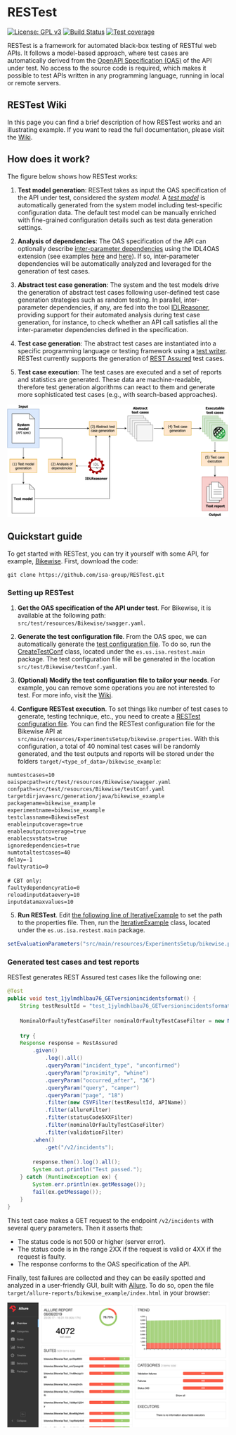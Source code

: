 # RESTest
[![License: GPL v3](https://img.shields.io/badge/License-GPLv3-blue.svg)](https://www.gnu.org/licenses/gpl-3.0)
[![Build Status](https://travis-ci.com/isa-group/RESTest.svg?branch=develop)](https://travis-ci.com/isa-group/RESTest)
[![Test coverage](https://sonarcloud.io/api/project_badges/measure?project=isa-group_RESTest&metric=coverage)](https://sonarcloud.io/component_measures?id=isa-group_RESTest&metric=coverage)

RESTest is a framework for automated black-box testing of RESTful web APIs. It follows a model-based approach, where test cases are automatically derived from the [OpenAPI Specification (OAS)](https://www.openapis.org/) of the API under test. No access to the source code is required, which makes it possible to test APIs written in any programming language, running in local or remote servers.

## RESTest Wiki
In this page you can find a brief description of how RESTest works and an illustrating example. If you want to read the full documentation, please visit the [Wiki](https://github.com/isa-group/RESTest/wiki). 

## How does it work?
The figure below shows how RESTest works:

1. **Test model generation**: RESTest takes as input the OAS specification of the API under test, considered the *system model*. A [*test model*](https://github.com/isa-group/RESTest/wiki/Test-configuration-files) is automatically generated from the system model including test-specific configuration data. The default test model can be manually enriched with fine-grained configuration details such as test data generation settings.

1. **Analysis of dependencies**: The OAS specification of the API can optionally describe [inter-parameter dependencies](https://github.com/isa-group/RESTest/wiki/Inter-parameter-dependencies) using the IDL4OAS extension (see examples [here](https://github.com/isa-group/IDLReasoner/blob/master/src/test/resources/OAS_example.yaml#L45) and [here](https://github.com/isa-group/IDLReasoner/tree/master/src/test/resources)). If so, inter-parameter dependencies will be automatically analyzed and leveraged for the generation of test cases.

1. **Abstract test case generation**: The system and the test models drive the generation of abstract test cases following user-defined test case generation strategies such as random testing. In parallel, inter-parameter dependencies, if any, are fed into the tool [IDLReasoner](https://github.com/isa-group/IDLReasoner), providing support for their automated analysis during test case generation, for instance, to check whether an API call satisfies all the inter-parameter dependencies defined in the specification.

1. **Test case generation**: The abstract test cases are instantiated into a specific programming language or testing framework using a [test writer](https://github.com/isa-group/RESTest/wiki/Writers). RESTest currently supports the generation of [REST Assured](http://rest-assured.io/) test cases.

1. **Test case execution**: The test cases are executed and a set of reports and statistics are generated. These data are machine-readable, therefore test generation algorithms can react to them and generate more sophisticated test cases (e.g., with search-based approaches).

![RESTest](docs/Approach8.png)

## Quickstart guide
To get started with RESTest, you can try it yourself with some API, for example, [Bikewise](https://bikewise.org/). First, download the code:
````
git clone https://github.com/isa-group/RESTest.git
````

### Setting up RESTest

1. **Get the OAS specification of the API under test**. For Bikewise, it is available at the following path: `src/test/resources/Bikewise/swagger.yaml`.

1. **Generate the test configuration file**. From the OAS spec, we can automatically generate the [test configuration file](https://github.com/isa-group/RESTest/wiki/Test-configuration-files). To do so, run the [CreateTestConf](https://github.com/isa-group/RESTest/blob/master/src/main/java/es/us/isa/restest/main/CreateTestConf.java) class, located under the `es.us.isa.restest.main` package. The test configuration file will be generated in the location `src/test/Bikewise/testConf.yaml`.

1. **(Optional) Modify the test configuration file to tailor your needs**. For example, you can remove some operations you are not interested to test. For more info, visit the [Wiki](https://github.com/isa-group/RESTest/wiki/Test-configuration-files).

1. **Configure RESTest execution**. To set things like number of test cases to generate, testing technique, etc., you need to create a [RESTest configuration file](https://github.com/isa-group/RESTest/wiki/Properties-files). You can find the RESTest configuration file for the Bikewise API at `src/main/resources/ExperimentsSetup/bikewise.properties`. With this configuration, a total of 40 nominal test cases will be randomly generated, and the test outputs and reports will be stored under the folders `target/<type_of_data>/bikewise_example`:

```properties
numtestcases=10
oaispecpath=src/test/resources/Bikewise/swagger.yaml
confpath=src/test/resources/Bikewise/testConf.yaml
targetdirjava=src/generation/java/bikewise_example
packagename=bikewise_example
experimentname=bikewise_example
testclassname=BikewiseTest
enableinputcoverage=true
enableoutputcoverage=true
enablecsvstats=true
ignoredependencies=true
numtotaltestcases=40
delay=-1
faultyratio=0

# CBT only:
faultydependencyratio=0
reloadinputdataevery=10
inputdatamaxvalues=10
```

5. **Run RESTest**. Edit [the following line of IterativeExample](https://github.com/isa-group/RESTest/blob/master/src/main/java/es/us/isa/restest/main/IterativeExample.java#L62) to set the path to the properties file. Then, run the [IterativeExample](https://github.com/isa-group/RESTest/blob/master/src/main/java/es/us/isa/restest/main/IterativeExample.java) class, located under the `es.us.isa.restest.main` package.

````java
setEvaluationParameters("src/main/resources/ExperimentsSetup/bikewise.properties");
````

### Generated test cases and test reports

RESTest generates REST Assured test cases like the following one:

```java
@Test
public void test_1jylmdhlbau76_GETversionincidentsformat() {
	String testResultId = "test_1jylmdhlbau76_GETversionincidentsformat";

	NominalOrFaultyTestCaseFilter nominalOrFaultyTestCaseFilter = new NominalOrFaultyTestCaseFilter(false, false, "none");

	try {
  	Response response = RestAssured
		.given()
			.log().all()
			.queryParam("incident_type", "unconfirmed")
			.queryParam("proximity", "whine")
			.queryParam("occurred_after", "36")
			.queryParam("query", "camper")
			.queryParam("page", "18")
			.filter(new CSVFilter(testResultId, APIName))
			.filter(allureFilter)
			.filter(statusCode5XXFilter)
			.filter(nominalOrFaultyTestCaseFilter)
			.filter(validationFilter)
		.when()
			.get("/v2/incidents");

		response.then().log().all();
		System.out.println("Test passed.");
	} catch (RuntimeException ex) {
		System.err.println(ex.getMessage());
		fail(ex.getMessage());
	}	
}
```

This test case makes a GET request to the endpoint `/v2/incidents` with several query parameters. Then it asserts that:
  - The status code is not 500 or higher (server error).
  - The status code is in the range 2XX if the request is valid or 4XX if the request is faulty.
  - The response conforms to the OAS specification of the API.

Finally, test failures are collected and they can be easily spotted and analyzed in a user-friendly GUI, built with [Allure](http://allure.qatools.ru/). To do so, open the file `target/allure-reports/bikewise_example/index.html` in your browser:

![Allure](docs/Allure.png)
